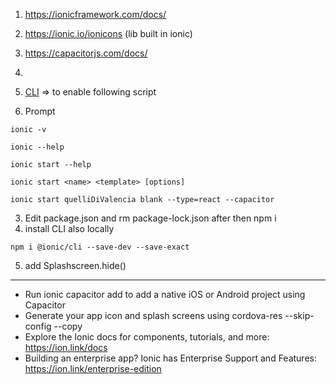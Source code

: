 

1. https://ionicframework.com/docs/
2. https://ionic.io/ionicons (lib built in ionic)
3. https://capacitorjs.com/docs/
4. 




1. [CLI](https://ionicframework.com/docs/intro/cli) => to enable following script
2.  Prompt
```
ionic -v
```
```
ionic --help
```
```
ionic start --help
```
```
ionic start <name> <template> [options]
```
```
ionic start quelliDiValencia blank --type=react --capacitor
```
3. Edit package.json and  rm package-lock.json after then npm i
4. install CLI also locally
```
npm i @ionic/cli --save-dev --save-exact
```
5. add Splashscreen.hide()
---
- Run ionic capacitor add to add a native iOS or Android project using Capacitor
- Generate your app icon and splash screens using cordova-res --skip-config --copy
- Explore the Ionic docs for components, tutorials, and more: https://ion.link/docs
- Building an enterprise app? Ionic has Enterprise Support and Features: https://ion.link/enterprise-edition
